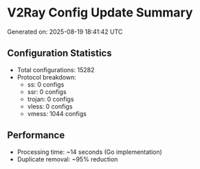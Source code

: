# V2Ray Config Update Summary
Generated on: 2025-08-19 18:41:42 UTC

## Configuration Statistics
- Total configurations: 15282
- Protocol breakdown:
  - ss: 0 configs
  - ssr: 0 configs
  - trojan: 0 configs
  - vless: 0 configs
  - vmess: 1044 configs

## Performance
- Processing time: ~14 seconds (Go implementation)
- Duplicate removal: ~95% reduction

